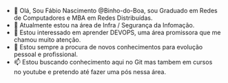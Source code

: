 - 👋 Olá, Sou Fábio Nascimento @Binho-do-Boa, sou Graduado em Redes de Computadores e MBA em Redes Distribuídas. 
- 👀 Atualmente estou na área de Infra / Segurança da Infomação. 
- 🌱 Estou interessado em aprender DEVOPS, uma área promissora que me chamou muito atenção.
- 💞️ Estou sempre a procura de novos conhecimentos para evolução pessoal e profissional. 
- 📫 Estou buscando conhecimento aqui no Git mas tambem em cursos no youtube e pretendo até fazer uma pós nessa área.
